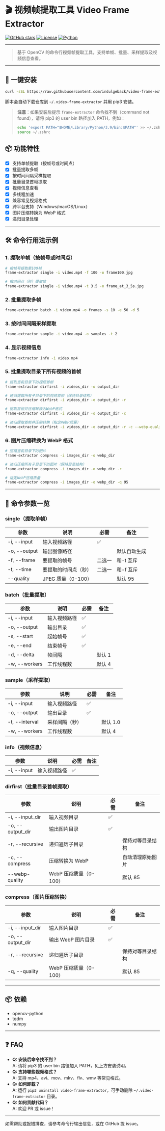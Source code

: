 # 🎬 视频帧提取工具 Video Frame Extractor

[![GitHub stars](https://img.shields.io/github/stars/indulgeback/video-frame-extractor?style=social)](https://github.com/indulgeback/video-frame-extractor)
[![License](https://img.shields.io/github/license/indulgeback/video-frame-extractor)](LICENSE)
[![Python](https://img.shields.io/badge/python-3.7%2B-blue)](https://www.python.org/)

---

> 基于 OpenCV 的命令行视频帧提取工具，支持单帧、批量、采样提取及视频信息查看。

---

## 🚀 一键安装

```bash
curl -sSL https://raw.githubusercontent.com/indulgeback/video-frame-extractor/main/install.sh | bash
```

脚本会自动下载仓库到 `~/.video-frame-extractor` 并用 pip3 安装。

> **注意**：如果安装后提示 `frame-extractor` 命令找不到（command not found），请将 pip3 的 user bin 路径加入 PATH，例如：
>
> ```bash
> echo 'export PATH="$HOME/Library/Python/3.9/bin:$PATH"' >> ~/.zshrc
> source ~/.zshrc
> ```

## 📦 功能特性

- [x] 支持单帧提取（按帧号或时间点）
- [x] 批量提取多帧
- [x] 按时间间隔采样提取
- [x] 批量目录首帧提取
- [x] 视频信息查看
- [x] 多线程加速
- [x] 兼容常见视频格式
- [x] 跨平台支持（Windows/macOS/Linux）
- [x] 图片压缩转换为 WebP 格式
- [x] 递归目录处理

---

## 🛠️ 命令行用法示例

### 1. 提取单帧（按帧号或时间点）

```bash
# 按帧号提取第100帧
frame-extractor single -i video.mp4 -f 100 -o frame100.jpg

# 按时间点（秒）提取帧
frame-extractor single -i video.mp4 -t 3.5 -o frame_at_3_5s.jpg
```

### 2. 批量提取多帧

```bash
frame-extractor batch -i video.mp4 -o frames -s 10 -e 50 -d 5
```

### 3. 按时间间隔采样提取

```bash
frame-extractor sample -i video.mp4 -o samples -t 2
```

### 4. 显示视频信息

```bash
frame-extractor info -i video.mp4
```

### 5. 批量提取目录下所有视频的首帧

```bash
# 提取当前目录下的视频首帧
frame-extractor dirfirst -i videos_dir -o output_dir

# 递归提取所有子目录下的视频首帧（保持目录结构）
frame-extractor dirfirst -i videos_dir -o output_dir -r

# 提取首帧并压缩转换为WebP格式
frame-extractor dirfirst -i videos_dir -o output_dir -c

# 递归提取首帧并压缩转换（指定WebP质量）
frame-extractor dirfirst -i videos_dir -o output_dir -r -c --webp-quality 90
```

### 6. 图片压缩转换为 WebP 格式

```bash
# 压缩当前目录下的图片
frame-extractor compress -i images_dir -o webp_dir

# 递归压缩所有子目录下的图片（保持目录结构）
frame-extractor compress -i images_dir -o webp_dir -r

# 指定WebP压缩质量
frame-extractor compress -i images_dir -o webp_dir -q 95
```

---

## 📑 命令参数一览

### single（提取单帧）

| 参数         | 说明                 | 必需   | 备注         |
| ------------ | -------------------- | ------ | ------------ |
| -i, --input  | 输入视频路径         | ✅     |              |
| -o, --output | 输出图像路径         |        | 默认自动生成 |
| -f, --frame  | 要提取的帧号         | 二选一 | 和-t 互斥    |
| -t, --time   | 要提取的时间点（秒） | 二选一 | 和-f 互斥    |
| --quality    | JPEG 质量（0-100）   |        | 默认 95      |

### batch（批量提取）

| 参数          | 说明         | 必需 | 备注   |
| ------------- | ------------ | ---- | ------ |
| -i, --input   | 输入视频路径 | ✅   |        |
| -o, --output  | 输出目录     | ✅   |        |
| -s, --start   | 起始帧号     | ✅   |        |
| -e, --end     | 结束帧号     | ✅   |        |
| -d, --delta   | 帧间隔       |      | 默认 1 |
| -w, --workers | 工作线程数   |      | 默认 4 |

### sample（采样提取）

| 参数           | 说明           | 必需 | 备注     |
| -------------- | -------------- | ---- | -------- |
| -i, --input    | 输入视频路径   | ✅   |          |
| -o, --output   | 输出目录       | ✅   |          |
| -t, --interval | 采样间隔（秒） |      | 默认 1.0 |
| -w, --workers  | 工作线程数     |      | 默认 4   |

### info（视频信息）

| 参数        | 说明         | 必需 | 备注 |
| ----------- | ------------ | ---- | ---- |
| -i, --input | 输入视频路径 | ✅   |      |

### dirfirst（批量目录首帧提取）

| 参数             | 说明                   | 必需 | 备注             |
| ---------------- | ---------------------- | ---- | ---------------- |
| -i, --input_dir  | 输入视频目录           | ✅   |                  |
| -o, --output_dir | 输出图片目录           | ✅   |                  |
| -r, --recursive  | 递归遍历子目录         |      | 保持对等目录结构 |
| -c, --compress   | 压缩转换为 WebP        |      | 自动清理原始图片 |
| --webp-quality   | WebP 压缩质量（0-100） |      | 默认 85          |

### compress（图片压缩转换）

| 参数             | 说明                   | 必需 | 备注             |
| ---------------- | ---------------------- | ---- | ---------------- |
| -i, --input_dir  | 输入图片目录           | ✅   |                  |
| -o, --output_dir | 输出 WebP 图片目录     | ✅   |                  |
| -r, --recursive  | 递归遍历子目录         |      | 保持对等目录结构 |
| -q, --quality    | WebP 压缩质量（0-100） |      | 默认 85          |

---

## 📦 依赖

- opencv-python
- tqdm
- numpy

---

## ❓ FAQ

- **Q: 安装后命令找不到？**  
  A: 请将 pip3 的 user bin 路径加入 PATH，见上方安装说明。
- **Q: 支持哪些视频格式？**  
  A: 支持 mp4、avi、mov、mkv、flv、wmv 等常见格式。
- **Q: 如何卸载？**  
  A: 运行 `pip3 uninstall video-frame-extractor`，可手动删除 `~/.video-frame-extractor` 目录。
- **Q: 如何贡献代码？**  
  A: 欢迎 PR 或 issue！

---

如需帮助或报错排查，请参考命令行输出信息，或在 GitHub 提 issue。
